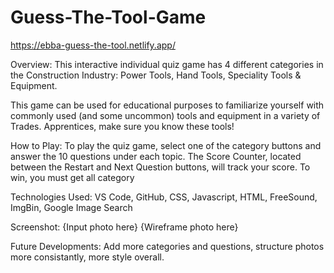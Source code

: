 # Guess-The-Tool-Game

https://ebba-guess-the-tool.netlify.app/


Overview:
This interactive individual quiz game has 4 different categories in the Construction Industry: Power Tools, Hand Tools, Speciality Tools & Equipment. 

This game can be used for educational purposes to familiarize yourself with commonly used (and some uncommon) tools and equipment in a variety of Trades. Apprentices, make sure you know these tools!

How to Play:
To play the quiz game, select one of the category buttons and answer the 10 questions under each topic. 
The Score Counter, located between the Restart and Next Question buttons, will track your score. To win, you must get all category 


Technologies Used:
VS Code, GitHub, CSS, Javascript, HTML, FreeSound, ImgBin, Google Image Search

Screenshot:
{Input photo here}
{Wireframe photo here}

Future Developments:
Add more categories and questions, structure photos more consistantly, more style overall.